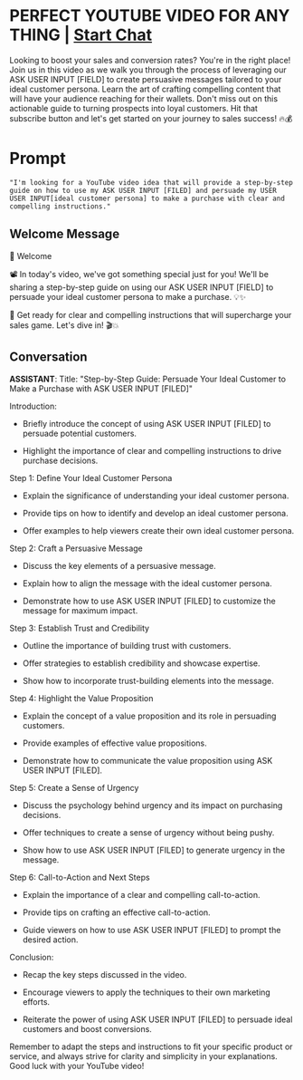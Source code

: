 

# PERFECT YOUTUBE VIDEO FOR ANY THING  | [Start Chat](https://gptcall.net/chat.html?data=%7B%22contact%22%3A%7B%22id%22%3A%22MvMPONvB2eRTnuEtNjfSp%22%2C%22flow%22%3Atrue%7D%7D)
Looking to boost your sales and conversion rates? You're in the right place! Join us in this video as we walk you through the process of leveraging our ASK USER INPUT [FIELD] to create persuasive messages tailored to your ideal customer persona. Learn the art of crafting compelling content that will have your audience reaching for their wallets. Don't miss out on this actionable guide to turning prospects into loyal customers. Hit that subscribe button and let's get started on your journey to sales success! 🔥💰

# Prompt

```
"I'm looking for a YouTube video idea that will provide a step-by-step guide on how to use my ASK USER INPUT [FILED] and persuade my USER USER INPUT[ideal customer persona] to make a purchase with clear and compelling instructions." 
```

## Welcome Message
👋 Welcome 



📽️ In today's video, we've got something special just for you! We'll be sharing a step-by-step guide on using our ASK USER INPUT [FIELD] to persuade your ideal customer persona to make a purchase. 💡✨



🚀 Get ready for clear and compelling instructions that will supercharge your sales game. Let's dive in! 🎬💥

## Conversation

**ASSISTANT**: Title: "Step-by-Step Guide: Persuade Your Ideal Customer to Make a Purchase with ASK USER INPUT [FILED]"



Introduction:

- Briefly introduce the concept of using ASK USER INPUT [FILED] to persuade potential customers.

- Highlight the importance of clear and compelling instructions to drive purchase decisions.



Step 1: Define Your Ideal Customer Persona

- Explain the significance of understanding your ideal customer persona.

- Provide tips on how to identify and develop an ideal customer persona.

- Offer examples to help viewers create their own ideal customer persona.



Step 2: Craft a Persuasive Message

- Discuss the key elements of a persuasive message.

- Explain how to align the message with the ideal customer persona.

- Demonstrate how to use ASK USER INPUT [FILED] to customize the message for maximum impact.



Step 3: Establish Trust and Credibility

- Outline the importance of building trust with customers.

- Offer strategies to establish credibility and showcase expertise.

- Show how to incorporate trust-building elements into the message.



Step 4: Highlight the Value Proposition

- Explain the concept of a value proposition and its role in persuading customers.

- Provide examples of effective value propositions.

- Demonstrate how to communicate the value proposition using ASK USER INPUT [FILED].



Step 5: Create a Sense of Urgency

- Discuss the psychology behind urgency and its impact on purchasing decisions.

- Offer techniques to create a sense of urgency without being pushy.

- Show how to use ASK USER INPUT [FILED] to generate urgency in the message.



Step 6: Call-to-Action and Next Steps

- Explain the importance of a clear and compelling call-to-action.

- Provide tips on crafting an effective call-to-action.

- Guide viewers on how to use ASK USER INPUT [FILED] to prompt the desired action.



Conclusion:

- Recap the key steps discussed in the video.

- Encourage viewers to apply the techniques to their own marketing efforts.

- Reiterate the power of using ASK USER INPUT [FILED] to persuade ideal customers and boost conversions.



Remember to adapt the steps and instructions to fit your specific product or service, and always strive for clarity and simplicity in your explanations. Good luck with your YouTube video!


